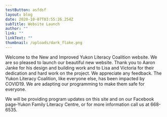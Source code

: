 ```yaml
---
testButton: asfdsf
layout: blog
date: 2020-10-07T03:55:26.254Z
subTitle: Website Launch
author: ""
link: ""
linkText: ""
thumbnail: /uploads/dark_flake.png
---
```

Welcome to the New and Improved Yukon Literacy Coalition website.  We are so pleased to launch our beautiful new website.  Thank you to Aaron Janke for his design and building work and to Lisa and Victoria for their dedication and hard work on the project.  We appreciate any feedback.  The Yukon Literacy Coalition, like everyone else, has been impacted by COVID19.  We are adapting our programming to make them safe for everyone.

We will be providing program updates on this site and on our Facebook page-Yukon Family Literacy Centre, or for more information call us at 668-6535.
